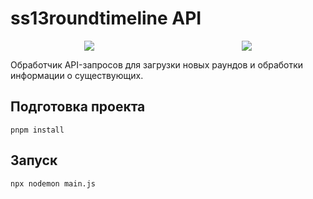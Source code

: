 # ss13roundtimeline API
<div style="display: flex; justify-content: space-around;">
    <img src="https://img.shields.io/badge/contains-глупеньковость-blue?style=for-the-badge"/>
    <img src="https://img.shields.io/badge/express_sever-for_the_win-%2335495e.svg?style=for-the-badge"/>
</div>

Обработчик API-запросов для загрузки новых раундов и обработки информации о существующих.

## Подготовка проекта
```
pnpm install
```

## Запуск
```
npx nodemon main.js
```

